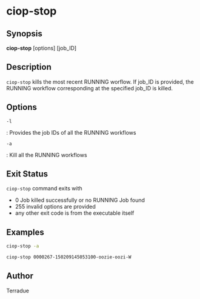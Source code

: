 # ciop-stop

## Synopsis

**ciop-stop** \[options\] \[job_ID\]

## Description

`ciop-stop` kills the most recent RUNNING worflow. If job_ID is provided, the RUNNING workflow corresponding at the specified job_ID is killed.

## Options

`-l`

: Provides the job IDs of all the RUNNING workflows

`-a`

: Kill all the RUNNING workflows

## Exit Status

`ciop-stop` command exits with

- 0           Job killed successfully or no RUNNING Job found
- 255         invalid options are provided
- any other exit code is from the executable itself

## Examples

```bash
ciop-stop -a
```

```bash
ciop-stop 0000267-150209145053100-oozie-oozi-W
```

## Author

Terradue
